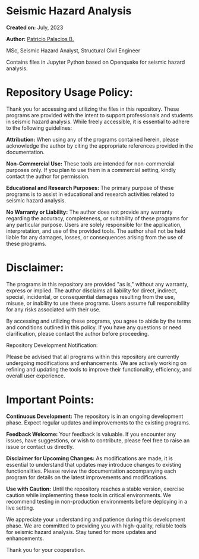 # Seismic Hazard Analysis

**Created on:** July, 2023

**Author:** [Patricio Palacios B.](https://github.com/ppalacios92)

MSc, Seismic Hazard Analyst, Structural Civil Engineer

Contains files in Jupyter Python based on Openquake for seismic hazard analysis.


# **Repository Usage Policy:**

Thank you for accessing and utilizing the files in this repository. These programs are provided with the intent to support professionals and students in seismic hazard analysis. While freely accessible, it is essential to adhere to the following guidelines:

**Attribution:** When using any of the programs contained herein, please acknowledge the author by citing the appropriate references provided in the documentation.

**Non-Commercial Use:** These tools are intended for non-commercial purposes only. If you plan to use them in a commercial setting, kindly contact the author for permission.

**Educational and Research Purposes:** The primary purpose of these programs is to assist in educational and research activities related to seismic hazard analysis.

**No Warranty or Liability:** The author does not provide any warranty regarding the accuracy, completeness, or suitability of these programs for any particular purpose. Users are solely responsible for the application, interpretation, and use of the provided tools. The author shall not be held liable for any damages, losses, or consequences arising from the use of these programs.

# **Disclaimer:**

The programs in this repository are provided "as is," without any warranty, express or implied. The author disclaims all liability for direct, indirect, special, incidental, or consequential damages resulting from the use, misuse, or inability to use these programs. Users assume full responsibility for any risks associated with their use.

By accessing and utilizing these programs, you agree to abide by the terms and conditions outlined in this policy. If you have any questions or need clarification, please contact the author before proceeding.

Repository Development Notification:

Please be advised that all programs within this repository are currently undergoing modifications and enhancements. We are actively working on refining and updating the tools to improve their functionality, efficiency, and overall user experience.

# **Important Points:**

**Continuous Development:** The repository is in an ongoing development phase. Expect regular updates and improvements to the existing programs.

**Feedback Welcome:** Your feedback is valuable. If you encounter any issues, have suggestions, or wish to contribute, please feel free to raise an issue or contact us directly.

**Disclaimer for Upcoming Changes:** As modifications are made, it is essential to understand that updates may introduce changes to existing functionalities. Please review the documentation accompanying each program for details on the latest improvements and modifications.

**Use with Caution:** Until the repository reaches a stable version, exercise caution while implementing these tools in critical environments. We recommend testing in non-production environments before deploying in a live setting.

We appreciate your understanding and patience during this development phase. We are committed to providing you with high-quality, reliable tools for seismic hazard analysis. Stay tuned for more updates and enhancements.

Thank you for your cooperation.
